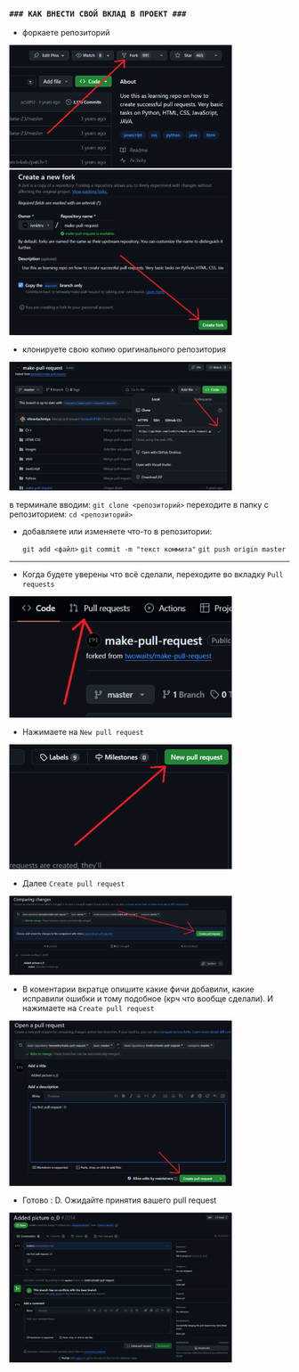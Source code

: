### `### КАК ВНЕСТИ СВОЙ ВКЛАД В ПРОЕКТ ###`

- форкаете репозиторий
 
<img src="img/pr1.png" width="400">
<img src="img/pr2.png" width="400">

- клонируете свою копию оригинального репозитория

<img src="img/pr3.png" width="400">

в терминале вводим: `git clone <репозиторий>`
переходите в папку с репозиторием: `cd <репозиторий>`

- добавляете или изменяете что-то в репозитории:
  
  `git add <файл>`
  `git commit -m "текст коммита"`
  `git push origin master`
***
- Когда будете уверены что всё сделали, переходите во вкладку `Pull requests`

<img src="img/pr4.png" width="400">

- Нажимаете на `New pull request`

<img src="img/pr5.png" width="400">

- Далее `Create pull request`

<img src="img/pr6.png" width="400">

- В коментарии вкратце опишите какие фичи добавили, какие исправили ошибки и тому подобное (крч что вообще сделали). И нажимаете на `Create pull request`

<img src="img/pr7.png" width="400">

- Готово : D. Ожидайте принятия вашего pull request

<img src="img/pr8.png" width="400">